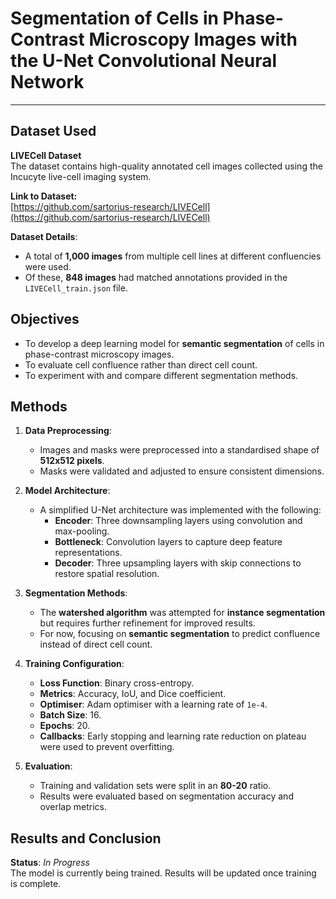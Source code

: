 # Segmentation of Cells in Phase-Contrast Microscopy Images with the U-Net Convolutional Neural Network 
---

## Dataset Used

**LIVECell Dataset**  
The dataset contains high-quality annotated cell images collected using the Incucyte live-cell imaging system.

**Link to Dataset:**  
[https://github.com/sartorius-research/LIVECell](https://github.com/sartorius-research/LIVECell)

**Dataset Details**:
- A total of **1,000 images** from multiple cell lines at different confluencies were used.
- Of these, **848 images** had matched annotations provided in the `LIVECell_train.json` file.

## Objectives

- To develop a deep learning model for **semantic segmentation** of cells in phase-contrast microscopy images.
- To evaluate cell confluence rather than direct cell count.
- To experiment with and compare different segmentation methods.

## Methods

1. **Data Preprocessing**:
   - Images and masks were preprocessed into a standardised shape of **512x512 pixels**.
   - Masks were validated and adjusted to ensure consistent dimensions.

2. **Model Architecture**:
   - A simplified U-Net architecture was implemented with the following:
     - **Encoder**: Three downsampling layers using convolution and max-pooling.
     - **Bottleneck**: Convolution layers to capture deep feature representations.
     - **Decoder**: Three upsampling layers with skip connections to restore spatial resolution.

3. **Segmentation Methods**:
   - The **watershed algorithm** was attempted for **instance segmentation** but requires further refinement for improved results.
   - For now, focusing on **semantic segmentation** to predict confluence instead of direct cell count.

4. **Training Configuration**:
   - **Loss Function**: Binary cross-entropy.
   - **Metrics**: Accuracy, IoU, and Dice coefficient.
   - **Optimiser**: Adam optimiser with a learning rate of `1e-4`.
   - **Batch Size**: 16.
   - **Epochs**: 20.
   - **Callbacks**: Early stopping and learning rate reduction on plateau were used to prevent overfitting.

5. **Evaluation**:
   - Training and validation sets were split in an **80-20** ratio.
   - Results were evaluated based on segmentation accuracy and overlap metrics.

## Results and Conclusion

**Status**: _In Progress_  
The model is currently being trained. Results will be updated once training is complete.
